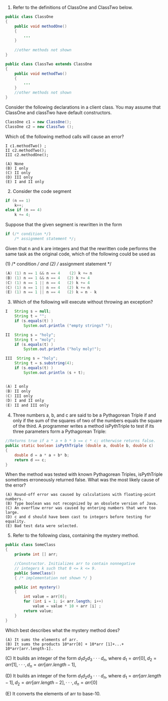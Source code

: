 1. Refer to the definitions of ClassOne and ClassTwo below. 

```java
public class ClassOne 
{
    public void methodOne()
    {
        ...
    }
    
    //other methods not shown 
}

public class ClassTwo extends ClassOne 
{
    public void methodTwo()
    {
        ...
    }
    //other methods not shown 
}
```

Consider the following declarations in a client class. You may assume that ClassOne and classTwo have default constructors. 

```java
ClassOne c1 = new ClassOne();
ClassOne c2 = new ClassTwo ();  
```

Which o£ the following method calls will cause an error? 

```
I c1.methodTwo() ;
II c2.methodTwo();  
III c2.methodOne();

(A) None
(B) I only 
(C) II only
(D) III only 
(E) I and II only

```

2. Consider the code segment 

```java
if (n == 1)
    k++;
else if (n == 4)
    k += 4;
```

Suppose that the given segment is rewritten in the form 

```java
if (/* condition */)
    /* assignment statement */;
```

Given that n and k are integers and that the rewritten code performs the same task as the original code, which of the following could be used as 

(1) /* condition */ and     (2)   /* assignment statement */

```java
(A) (1) n == 1 && n == 4    (2) k += n 
(B) (1) n == 1 && n == 4   (2) k += 4 
(C) (1) n == 1 || n == 4   (2) k += 4 
(C) (1) n == 1 || n == 4   (2) k += n 
(E) (1) n == 1 || n == 4   (2) k = n - k 
```

3. Which of the following will execute without throwing an exception? 

```java
I   String s = null;
    String t = "";
    if (s.equals(t) ) 
        System.out.println ("empty strings? ");

II  String s = "holy";  
    String t = "moly";  
    if (s.equals(t) ) 
        System.out.println ("holy moly!");

III  String s = "holy";  
    String t = s.substring(4);  
    if (s.equals(t) ) 
        System.out.println (s + t);


(A) I only 
(B) II only
(C) III only 
(D) I and II only
(E) II and III only
```

4. Three numbers a, b, and c are said to be a Pythagorean Triple if and only if the sum of the squares of two of the numbers equals the square of the third. A programmer writes a method isPythTriple to test if its three parameters form a Pythagorean Triple: 

```java
//Returns true if a * a + b * b == c * c; otherwise returns false. 
public static boolean isPythTriple (double a, double b, double c) 
{
    double d = a * a + b* b; 
    return d == c; 
}
```

When the method was tested with known Pythagorean Triples, isPythTriple sometimes erroneously returned false. What was the most likely cause of the error? 

```
(A) Round-off error was caused by calculations with floating-point numbers. 
(B) Type boolean was not recognized by an obsolete version of Java. 
(C) An overflow error was caused by entering numbers that were too large. 
(D) c and d should have been cast to integers before testing for equality.
(E) Bad test data were selected. 
```

5. Refer to the following class, containing the mystery method.

```java
public class SomeClass 
{
    private int [] arr; 

    //Constructor. Initializes arr to contain nonnegative 
    // integers k such that 0 <= k <= 9.
    public SomeClass()
    { /* implementation not shown */ } 

    public int mystery() 
    {
        int value = arr[0];
        for (int i = 1; i< arr.length; i++)
            value = value * 10 + arr [i] ; 
        return value; 
    }
}
```

Which best describes what the mystery method does? 

```
(A) It sums the elements of arr. 
(B) It sums the products 10*arr[0] + 10*arr [1]+...+ 10*arr[arr.length-1].
```

(C) It builds an integer of the form $d_1 d_2 d_3 \cdot\cdot\cdot d_n$, where $d_1=arr[0], d_2=arr[1], \cdot\cdot\cdot, d_n=arr[arr.length-1]$,

(D) It builds an integer of the form $d_1 d_2 d_3 \cdot\cdot\cdot d_n$, where $d_1=arr[arr.length-1], d_2=arr[arr.length-2], \cdot\cdot\cdot, d_n=arr[0]$

(E) It converts the elements of arr to base-10.